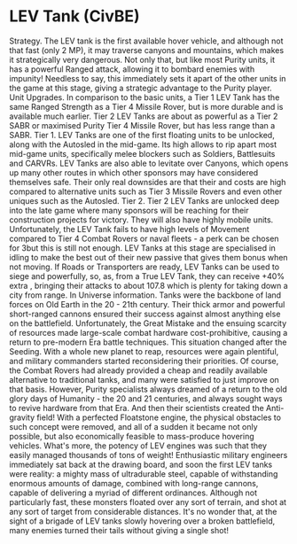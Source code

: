 # LEV Tank (CivBE)

Strategy.
The LEV tank is the first available hover vehicle, and although not that fast (only 2 MP), it may traverse canyons and mountains, which makes it strategically very dangerous. Not only that, but like most Purity units, it has a powerful Ranged attack, allowing it to bombard enemies with impunity! Needless to say, this immediately sets it apart of the other units in the game at this stage, giving a strategic advantage to the Purity player.
Unit Upgrades.
In comparison to the basic units, a Tier 1 LEV Tank has the same Ranged Strength as a Tier 4 Missile Rover, but is more durable and is available much earlier. Tier 2 LEV Tanks are about as powerful as a Tier 2 SABR or maximised Purity Tier 4 Missile Rover, but has less range than a SABR.
Tier 1.
LEV Tanks are one of the first floating units to be unlocked, along with the Autosled in the mid-game. Its high allows to rip apart most mid-game units, specifically melee blockers such as Soldiers, Battlesuits and CARVRs. LEV Tanks are also able to levitate over Canyons, which opens up many other routes in which other sponsors may have considered themselves safe. Their only real downsides are that their and costs are high compared to alternative units such as Tier 3 Missile Rovers and even other uniques such as the Autosled.
Tier 2.
Tier 2 LEV Tanks are unlocked deep into the late game where many sponsors will be reaching for their construction projects for victory. They will also have highly mobile units. Unfortunately, the LEV Tank fails to have high levels of Movement compared to Tier 4 Combat Rovers or naval fleets - a perk can be chosen for 3but this is still not enough. LEV Tanks at this stage are specialised in idling to make the best out of their new passive that gives them bonus when not moving. If Roads or Transporters are ready, LEV Tanks can be used to siege and powerfully, so, as, from a True LEV Tank, they can receive +40% extra , bringing their attacks to about 107.8 which is plenty for taking down a city from range.
In Universe information.
Tanks were the backbone of land forces on Old Earth in the 20 - 21th century. Their thick armor and powerful short-ranged cannons ensured their success against almost anything else on the battlefield. Unfortunately, the Great Mistake and the ensuing scarcity of resources made large-scale combat hardware cost-prohibitive, causing a return to pre-modern Era battle techniques.
This situation changed after the Seeding. With a whole new planet to reap, resources were again plentiful, and military commanders started reconsidering their priorities. Of course, the Combat Rovers had already provided a cheap and readily available alternative to traditional tanks, and many were satisfied to just improve on that basis. However, Purity specialists always dreamed of a return to the old glory days of Humanity - the 20 and 21 centuries, and always sought ways to revive hardware from that Era.
And then their scientists created the Anti-gravity field! With a perfected Floatstone engine, the physical obstacles to such concept were removed, and all of a sudden it became not only possible, but also economically feasible to mass-produce hovering vehicles. What's more, the potency of LEV engines was such that they easily managed thousands of tons of weight! Enthusiastic military engineers immediately sat back at the drawing board, and soon the first LEV tanks were reality: a mighty mass of ultradurable steel, capable of withstanding enormous amounts of damage, combined with long-range cannons, capable of delivering a myriad of different ordinances. Although not particularly fast, these monsters floated over any sort of terrain, and shot at any sort of target from considerable distances. It's no wonder that, at the sight of a brigade of LEV tanks slowly hovering over a broken battlefield, many enemies turned their tails without giving a single shot!